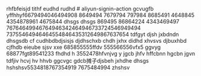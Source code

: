 rhfbfeisjd tithf eudhd rudhd # aliyun-signin-action
gcvugfb
yffhhyf6679494046494908 8649494 
7679794
797984 8685491 4648845 4354878961
4675844 dhsgs dhsgs
869495 86864224 4343469497 76764649946764946342464946733724546949494
73755464946464554846435312649867637654
tdfgyt djsh
jxbdndn dhsgsdb cf
cudhbdbdjsisjs djdhschxb chdh
jxhx didhd
xhvsvs djbuxhbd cjfhdb eieube sjsv xxe
685855555ffdv
555566556vfx5 ggvyg
68877fgt89541233 fhdhd h
3552478hfvnjvg y
jgcb jhfv hffcbnn hgcbn jgvn
tdfjiv hcvj hv hhvb ggcvgc gdcb摊子djsbeh
jxhdhe dhsgs
hshshsv5534818767354919
7675484994 zhshsv